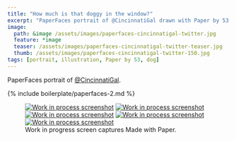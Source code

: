 ```yaml
---
title: "How much is that doggy in the window?"
excerpt: "PaperFaces portrait of @CincinnatiGal drawn with Paper by 53 on an iPad."
image: 
  path: &image /assets/images/paperfaces-cincinnatigal-twitter.jpg 
  feature: *image
  teaser: /assets/images/paperfaces-cincinnatigal-twitter-teaser.jpg
  thumb: /assets/images/paperfaces-cincinnatigal-twitter-150.jpg
tags: [portrait, illustration, Paper by 53, dog]
---
```


PaperFaces portrait of [@CincinnatiGal](http://twitter.com/CincinnatiGal).

{% include boilerplate/paperfaces-2.md %}

<figure class="third">
  <a href="{{ site.url }}/assets/images/paperfaces-cincinnatigal-process-1-lg.jpg"><img src="{{ site.url }}/assets/images/paperfaces-cincinnatigal-process-1-600.jpg" alt="Work in process screenshot"></a>
  <a href="{{ site.url }}/assets/images/paperfaces-cincinnatigal-process-2-lg.jpg"><img src="{{ site.url }}/assets/images/paperfaces-cincinnatigal-process-2-600.jpg" alt="Work in process screenshot"></a>
  <a href="{{ site.url }}/assets/images/paperfaces-cincinnatigal-process-3-lg.jpg"><img src="{{ site.url }}/assets/images/paperfaces-cincinnatigal-process-3-600.jpg" alt="Work in process screenshot"></a>
  <a href="{{ site.url }}/assets/images/paperfaces-cincinnatigal-process-4-lg.jpg"><img src="{{ site.url }}/assets/images/paperfaces-cincinnatigal-process-4-600.jpg" alt="Work in process screenshot"></a>
  <a href="{{ site.url }}/assets/images/paperfaces-cincinnatigal-process-5-lg.jpg"><img src="{{ site.url }}/assets/images/paperfaces-cincinnatigal-process-5-600.jpg" alt="Work in process screenshot"></a>
  <figcaption>Work in progress screen captures Made with Paper.</figcaption>
</figure>
